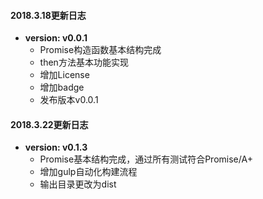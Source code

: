 #### 2018.3.18更新日志
- **version: v0.0.1**
    - Promise构造函数基本结构完成
    - then方法基本功能实现
    - 增加License
    - 增加badge
    - 发布版本v0.0.1
#### 2018.3.22更新日志
- **version: v0.1.3**
    - Promise基本结构完成，通过所有测试符合Promise/A+
    - 增加gulp自动化构建流程
    - 输出目录更改为dist
